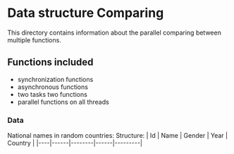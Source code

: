 # Data structure Comparing

This directory contains information about the parallel comparing between multiple functions.

## Functions included

- synchronization functions
- asynchronous functions
- two tasks two functions
- parallel functions on all threads

### Data

National names in random countries:
Structure:
| Id | Name | Gender | Year | Country |
|----|------|--------|------|---------|
